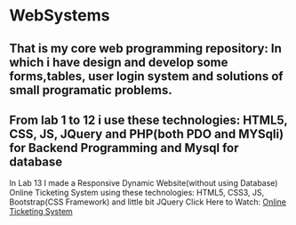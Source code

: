 # WebSystems
That is my core web programming repository:
In which i have design and develop some forms,tables, user login system and solutions of small programatic problems.
-------------------------------------------------------------
From lab 1 to 12 i use these technologies:
HTML5, CSS, JS, JQuery and PHP(both PDO and MYSqli) for Backend Programming and Mysql for database
--------------------------------------------------------------
In Lab 13 I made a Responsive Dynamic Website(without using Database) Online Ticketing System using these technologies:
HTML5, CSS3, JS, Bootstrap(CSS Framework) and little bit JQuery
Click Here to Watch: [Online Ticketing System](onlineticketingsystemfaizan.000webhostapp.com)
